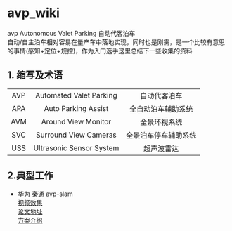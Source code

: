 # avp_wiki 
avp Autonomous Valet Parking 自动代客泊车  
自动/自主泊车相对容易在量产车中落地实现，同时也是刚需，是一个比较有意思的事情(感知+定位+规控)，作为入门选手这里总结下一些收集的资料
## 1. 缩写及术语
|  |  |  |  
| :----: | :----: | :----: | 
| AVP | Automated Valet Parking  | 自动代客泊车 |
| APA | Auto Parking Assist | 全自动泊车辅助系统 |
| AVM | Around View Monitor    | 全景环视系统  |
| SVC | Surround View Cameras    | 全景泊车停车辅助系统  |
| USS | Ultrasonic Sensor System    |超声波雷达  |

## 2.典型工作
+ 华为 秦通 avp-slam   
[视频效果](https://www.zhihu.com/zvideo/1263625474993446912)  
[论文地址](https://arxiv.org/abs/2007.01813)  
[方案介绍](https://zhuanlan.zhihu.com/p/157340737)

